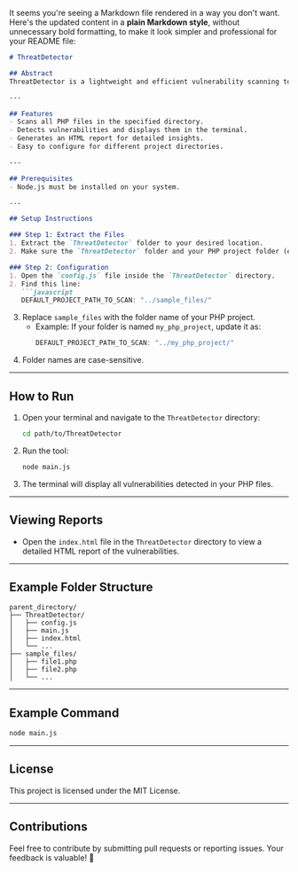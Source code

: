 It seems you're seeing a Markdown file rendered in a way you don't want. Here's the updated content in a **plain Markdown style**, without unnecessary bold formatting, to make it look simpler and professional for your README file:

```markdown
# ThreatDetector

## Abstract
ThreatDetector is a lightweight and efficient vulnerability scanning tool designed to analyze PHP projects. It scans for potential security issues and provides detailed reports to developers. This tool ensures that your PHP applications are secure and maintain high-quality standards.

---

## Features
- Scans all PHP files in the specified directory.
- Detects vulnerabilities and displays them in the terminal.
- Generates an HTML report for detailed insights.
- Easy to configure for different project directories.

---

## Prerequisites
- Node.js must be installed on your system.

---

## Setup Instructions

### Step 1: Extract the Files
1. Extract the `ThreatDetector` folder to your desired location.
2. Make sure the `ThreatDetector` folder and your PHP project folder (e.g., `sample_files`) are in the same parent directory.

### Step 2: Configuration
1. Open the `config.js` file inside the `ThreatDetector` directory.
2. Find this line:
   ```javascript
   DEFAULT_PROJECT_PATH_TO_SCAN: "../sample_files/"
   ```
3. Replace `sample_files` with the folder name of your PHP project.
   - Example: If your folder is named `my_php_project`, update it as:
     ```javascript
     DEFAULT_PROJECT_PATH_TO_SCAN: "../my_php_project/"
     ```
4. Folder names are case-sensitive.

---

## How to Run
1. Open your terminal and navigate to the `ThreatDetector` directory:
   ```bash
   cd path/to/ThreatDetector
   ```
2. Run the tool:
   ```bash
   node main.js
   ```
3. The terminal will display all vulnerabilities detected in your PHP files.

---

## Viewing Reports
- Open the `index.html` file in the `ThreatDetector` directory to view a detailed HTML report of the vulnerabilities.

---

## Example Folder Structure
```
parent_directory/
├── ThreatDetector/
│   ├── config.js
│   ├── main.js
│   ├── index.html
│   └── ...
├── sample_files/
│   ├── file1.php
│   ├── file2.php
│   └── ...
```

---

## Example Command
```bash
node main.js
```

---

## License
This project is licensed under the MIT License.

---

## Contributions
Feel free to contribute by submitting pull requests or reporting issues. Your feedback is valuable! 🚀
```
